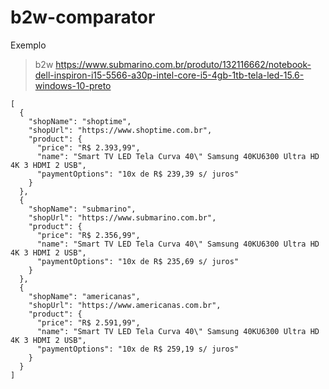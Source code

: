 # b2w-comparator

Exemplo

> b2w https://www.submarino.com.br/produto/132116662/notebook-dell-inspiron-i15-5566-a30p-intel-core-i5-4gb-1tb-tela-led-15.6-windows-10-preto

```
[
  {
    "shopName": "shoptime",
    "shopUrl": "https://www.shoptime.com.br",
    "product": {
      "price": "R$ 2.393,99",
      "name": "Smart TV LED Tela Curva 40\" Samsung 40KU6300 Ultra HD 4K 3 HDMI 2 USB",
      "paymentOptions": "10x de R$ 239,39 s/ juros"
    }
  },
  {
    "shopName": "submarino",
    "shopUrl": "https://www.submarino.com.br",
    "product": {
      "price": "R$ 2.356,99",
      "name": "Smart TV LED Tela Curva 40\" Samsung 40KU6300 Ultra HD 4K 3 HDMI 2 USB",
      "paymentOptions": "10x de R$ 235,69 s/ juros"
    }
  },
  {
    "shopName": "americanas",
    "shopUrl": "https://www.americanas.com.br",
    "product": {
      "price": "R$ 2.591,99",
      "name": "Smart TV LED Tela Curva 40\" Samsung 40KU6300 Ultra HD 4K 3 HDMI 2 USB",
      "paymentOptions": "10x de R$ 259,19 s/ juros"
    }
  }
]
                                                                                                                                                           
```
